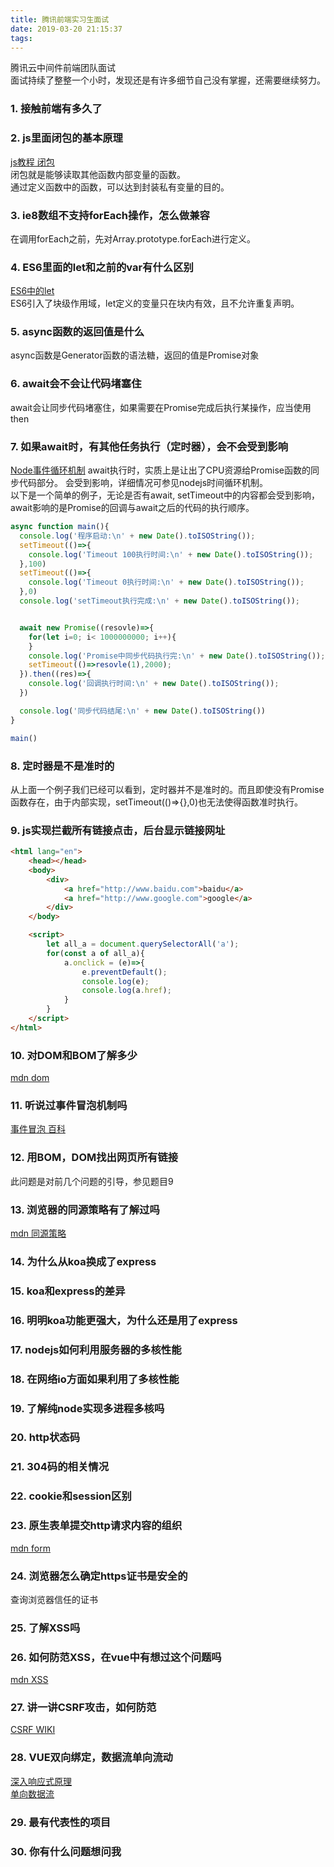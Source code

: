 ```yaml
---
title: 腾讯前端实习生面试
date: 2019-03-20 21:15:37
tags:
---
```


腾讯云中间件前端团队面试
<br>
面试持续了整整一个小时，发现还是有许多细节自己没有掌握，还需要继续努力。
<!-- more -->

### 1. 接触前端有多久了

### 2. js里面闭包的基本原理

[js教程 闭包](https://www.liaoxuefeng.com/wiki/001434446689867b27157e896e74d51a89c25cc8b43bdb3000/00143449934543461c9d5dfeeb848f5b72bd012e1113d15000)<br>
闭包就是能够读取其他函数内部变量的函数。<br>
通过定义函数中的函数，可以达到封装私有变量的目的。<br>

### 3. ie8数组不支持forEach操作，怎么做兼容

在调用forEach之前，先对Array.prototype.forEach进行定义。

### 4. ES6里面的let和之前的var有什么区别

[ES6中的let](http://es6.ruanyifeng.com/#docs/let)<br>
ES6引入了块级作用域，let定义的变量只在块内有效，且不允许重复声明。

### 5. async函数的返回值是什么

async函数是Generator函数的语法糖，返回的值是Promise对象

### 6. await会不会让代码堵塞住

await会让同步代码堵塞住，如果需要在Promise完成后执行某操作，应当使用then

### 7. 如果await时，有其他任务执行（定时器），会不会受到影响

[Node事件循环机制](http://www.ruanyifeng.com/blog/2014/10/event-loop.html)
await执行时，实质上是让出了CPU资源给Promise函数的同步代码部分。
会受到影响，详细情况可参见nodejs时间循环机制。<br>
以下是一个简单的例子，无论是否有await, setTimeout中的内容都会受到影响，await影响的是Promise的回调与await之后的代码的执行顺序。<br>
```js
async function main(){
  console.log('程序启动:\n' + new Date().toISOString());
  setTimeout(()=>{
    console.log('Timeout 100执行时间:\n' + new Date().toISOString());
  },100)
  setTimeout(()=>{
    console.log('Timeout 0执行时间:\n' + new Date().toISOString());
  },0)
  console.log('setTimeout执行完成:\n' + new Date().toISOString());


  await new Promise((resovle)=>{
    for(let i=0; i< 1000000000; i++){
    }
    console.log('Promise中同步代码执行完:\n' + new Date().toISOString());
    setTimeout(()=>resovle(1),2000);
  }).then((res)=>{
    console.log('回调执行时间:\n' + new Date().toISOString());
  })

  console.log('同步代码结尾:\n' + new Date().toISOString())
}

main()
```

### 8. 定时器是不是准时的

从上面一个例子我们已经可以看到，定时器并不是准时的。而且即使没有Promise函数存在，由于内部实现，setTimeout(()=>{},0)也无法使得函数准时执行。

### 9. js实现拦截所有链接点击，后台显示链接网址

```html
<html lang="en">
    <head></head>
    <body>
        <div>
            <a href="http://www.baidu.com">baidu</a>
            <a href="http://www.google.com">google</a>
        </div>
    </body>

    <script>
        let all_a = document.querySelectorAll('a');
        for(const a of all_a){
            a.onclick = (e)=>{
                e.preventDefault();
                console.log(e);
                console.log(a.href);
            }
        }
    </script>
</html>
```

### 10. 对DOM和BOM了解多少

[mdn dom](https://developer.mozilla.org/zh-CN/docs/Web/API/Document_Object_Model)

### 11. 听说过事件冒泡机制吗

[事件冒泡 百科](https://baike.baidu.com/item/%E4%BA%8B%E4%BB%B6%E5%86%92%E6%B3%A1/4211429?fr=aladdin)

### 12. 用BOM，DOM找出网页所有链接

此问题是对前几个问题的引导，参见题目9

### 13. 浏览器的同源策略有了解过吗

[mdn 同源策略](https://developer.mozilla.org/zh-CN/docs/Web/Security/Same-origin_policy)

### 14. 为什么从koa换成了express

### 15. koa和express的差异

### 16. 明明koa功能更强大，为什么还是用了express

### 17. nodejs如何利用服务器的多核性能

### 18. 在网络io方面如果利用了多核性能

### 19. 了解纯node实现多进程多核吗

### 20. http状态码

### 21. 304码的相关情况

### 22. cookie和session区别

### 23. 原生表单提交http请求内容的组织

[mdn form](https://developer.mozilla.org/zh-CN/docs/Web/HTML/Element/form)

### 24. 浏览器怎么确定https证书是安全的

查询浏览器信任的证书

### 25. 了解XSS吗

### 26. 如何防范XSS，在vue中有想过这个问题吗

[mdn XSS](https://developer.mozilla.org/zh-CN/docs/Glossary/Cross-site_scripting)

### 27. 讲一讲CSRF攻击，如何防范

[CSRF WIKI](https://www.owasp.org/index.php/Cross-Site_Request_Forgery_(CSRF))

### 28. VUE双向绑定，数据流单向流动

[深入响应式原理](https://cn.vuejs.org/v2/guide/reactivity.html)<br>
[单向数据流](https://cn.vuejs.org/v2/guide/components-props.html#%E5%8D%95%E5%90%91%E6%95%B0%E6%8D%AE%E6%B5%81)

### 29. 最有代表性的项目

### 30. 你有什么问题想问我